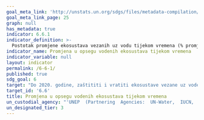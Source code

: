 ```yaml
---
goal_meta_link: 'http://unstats.un.org/sdgs/files/metadata-compilation/Metadata-Goal-6.pdf'
goal_meta_link_page: 25
graph: null
has_metadata: true
indicator: 6.6.1
indicator_definition: >-
  Postotak promjene ekosustava vezanih uz vodu tijekom vremena (% promjena / godina). Indikator će pratiti promjene tijekom vremena u opsegu močvarnih staništa, šuma i sušnih područja, te u minimalnim tokovima rijeka, količinama slatke vode u jezerima i branama i podzemnim vodama. Ramsarska konvencija koristi se široka definicija "močvarnih staništa", koja uključuje rijeke i jezera, što omogućuje da se tri vrste biomena navedenih u cilju ocjenjuju - močvare, rijeke, jezera - plus druge vrste močvarnih tala.
indicator_name: Promjena u opsegu vodenih ekosustava tijekom vremena
indicator_variable: null
layout: indicator
permalink: /6-6-1/
published: true  
sdg_goal: 6
target: "Do 2020. godine, zaštititi i vratiti ekosustave vezane uz vode, uključujući planine, šume, močvare, rijeke, vodonosnike i jezera."
target_id: '6.6'
title: Promjena u opsegu vodenih ekosustava tijekom vremena
un_custodial_agency: "'UNEP  (Partnering  Agencies:  UN-Water,  IUCN,  Ramsar)'"
un_designated_tier: 3
---
```

